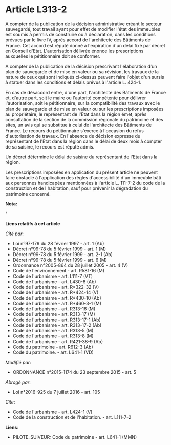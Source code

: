 # Article L313-2

A compter de la publication de la décision administrative créant le secteur sauvegardé, tout travail ayant pour effet de
modifier l'état des immeubles est soumis à permis de construire ou à déclaration, dans les conditions prévues par le livre
IV, après accord de l'architecte des Bâtiments de France. Cet accord est réputé donné à l'expiration d'un délai fixé par
décret en Conseil d'Etat. L'autorisation délivrée énonce les prescriptions auxquelles le pétitionnaire doit se conformer. 

A compter de la publication de la décision prescrivant l'élaboration d'un plan de sauvegarde et de mise en valeur ou sa
révision, les travaux de la nature de ceux qui sont indiqués ci-dessus peuvent faire l'objet d'un sursis à statuer dans les
conditions et délais prévus à l'article L. 424-1. 

En cas de désaccord entre, d'une part, l'architecte des Bâtiments de France et, d'autre part, soit le maire ou l'autorité
compétente pour délivrer l'autorisation, soit le pétitionnaire, sur la compatibilité des travaux avec le plan de sauvegarde
et de mise en valeur ou sur les prescriptions imposées au propriétaire, le représentant de l'Etat dans la région émet, après
consultation de la section de la commission régionale du patrimoine et des sites, un avis qui se substitue à celui de
l'architecte des Bâtiments de France. Le recours du pétitionnaire s'exerce à l'occasion du refus d'autorisation de travaux.
En l'absence de décision expresse du représentant de l'Etat dans la région dans le délai de deux mois à compter de sa
saisine, le recours est réputé admis. 

Un décret détermine le délai de saisine du représentant de l'Etat dans la région. 

Les prescriptions imposées en application du présent article ne peuvent faire obstacle à l'application des règles
d'accessibilité d'un immeuble bâti aux personnes handicapées mentionnées à l'article L. 111-7-2 du code de la construction et
de l'habitation, sauf pour prévenir la dégradation du patrimoine concerné.

**Nota:**

"

**Liens relatifs à cet article**

_Cité par_:

  - Loi n°97-179 du 28 février 1997 - art. 1 (Ab)
  - Décret n°99-78 du 5 février 1999 - art. 1 (M)
  - Décret n°99-78 du 5 février 1999 - art. 2-1 (Ab)
  - Décret n°99-78 du 5 février 1999 - art. 6 (M)
  - Ordonnance n°2005-864 du 28 juillet 2005 - art. 4 (V)
  - Code de l'environnement - art. R581-16 (M)
  - Code de l'urbanisme - art. L111-7 (VT)
  - Code de l'urbanisme - art. L430-8 (Ab)
  - Code de l'urbanisme - art. R*322-32 (V)
  - Code de l'urbanisme - art. R*424-14 (V)
  - Code de l'urbanisme - art. R*430-10 (Ab)
  - Code de l'urbanisme - art. R*460-3-1 (M)
  - Code de l'urbanisme - art. R313-16 (M)
  - Code de l'urbanisme - art. R313-17 (M)
  - Code de l'urbanisme - art. R313-17-1 (Ab)
  - Code de l'urbanisme - art. R313-17-2 (Ab)
  - Code de l'urbanisme - art. R313-5 (M)
  - Code de l'urbanisme - art. R313-8 (M)
  - Code de l'urbanisme - art. R421-38-9 (Ab)
  - Code du patrimoine - art. R612-3 (Ab)
  - Code du patrimoine. - art. L641-1 (VD)

_Modifié par_:

  - ORDONNANCE n°2015-1174 du 23 septembre 2015 - art. 5

_Abrogé par_:

  - Loi n°2016-925 du 7 juillet 2016 - art. 105

_Cite_:

  - Code de l'urbanisme - art. L424-1 (V)
  - Code de la construction et de l'habitation. - art. L111-7-2

**Liens**:

  - PILOTE_SUIVEUR: Code du patrimoine - art. L641-1 (MMN)
